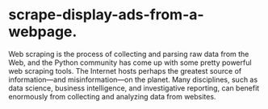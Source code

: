 # scrape-display-ads-from-a-webpage.
Web scraping is the process of collecting and parsing raw data from the Web, and the Python community has come up with some pretty powerful web scraping tools.  The Internet hosts perhaps the greatest source of information—and misinformation—on the planet. Many disciplines, such as data science, business intelligence, and investigative reporting, can benefit enormously from collecting and analyzing data from websites.
